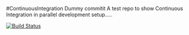 #ContinuousIntegration
Dummy commitit
A test repo to show Continuous Integration in parallel development setup.....

[![Build Status](https://drone.io/github.com/OpsTree/ContinuousIntegration/status.png)](https://drone.io/github.com/OpsTree/ContinuousIntegration/latest)
